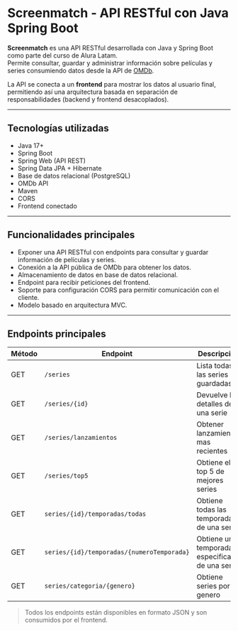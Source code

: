 # Screenmatch - API RESTful con Java Spring Boot

**Screenmatch** es una API RESTful desarrollada con Java y Spring Boot como parte del curso de Alura Latam.  
Permite consultar, guardar y administrar información sobre películas y series consumiendo datos desde la API de [OMDb](https://www.omdbapi.com/).

La API se conecta a un **frontend** para mostrar los datos al usuario final, permitiendo así una arquitectura basada en separación de responsabilidades (backend y frontend desacoplados).

---

## Tecnologías utilizadas

- Java 17+
- Spring Boot
- Spring Web (API REST)
- Spring Data JPA + Hibernate
- Base de datos relacional (PostgreSQL)
- OMDb API
- Maven
- CORS
- Frontend conectado

---

## Funcionalidades principales

- Exponer una API RESTful con endpoints para consultar y guardar información de películas y series.
- Conexión a la API pública de OMDb para obtener los datos.
- Almacenamiento de datos en base de datos relacional.
- Endpoint para recibir peticiones del frontend.
- Soporte para configuración CORS para permitir comunicación con el cliente.
- Modelo basado en arquitectura MVC.

---

## Endpoints principales

| Método | Endpoint                  | Descripción                        |
|--------|---------------------------|------------------------------------|
| GET    | `/series`                 | Lista todas las series guardadas |
| GET    | `/series/{id}`            | Devuelve los detalles de una serie|
| GET    | `/series/lanzamientos`                 | Obtener lanzamientos mas recientes |
| GET   | `/series/top5`                 | Obtiene el top 5 de mejores series |
| GET   | `series/{id}/temporadas/todas`                 | Obtiene todas las temporadas de una serie |
| GET   | `series/{id}/temporadas/{numeroTemporada}`                 | Obtiene una temporada especifica de una serie |
| GET   | `series/categoria/{genero}`                 | Obtiene series por genero |

> Todos los endpoints están disponibles en formato JSON y son consumidos por el frontend.
